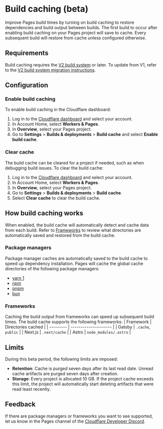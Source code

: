 # Build caching (beta)
Improve Pages build times by turning on build caching to restore dependencies and build output between builds. The first build to occur after enabling build caching on your Pages project will save to cache. Every subsequent build will restore from cache unless configured otherwise.
## Requirements
Build caching requires the [V2 build system](/pages/configuration/language-support-and-tools/) or later. To update from V1, refer to the [V2 build system migration instructions](/pages/configuration/language-support-and-tools/#v2-build-system).
## Configuration
### Enable build caching
To enable build caching in the Cloudflare dashboard:
1. Log in to the [Cloudflare dashboard](https://dash.cloudflare.com) and select your account.
2. In Account Home, select **Workers & Pages**.
3. In **Overview**, select your Pages project.
4. Go to **Settings** > **Builds & deployments** > **Build cache** and select **Enable build cache**.
### Clear cache
The build cache can be cleared for a project if needed, such as when debugging build issues. To clear the build cache:
1. Log in to the [Cloudflare dashboard](https://dash.cloudflare.com) and select your account.
2. In Account Home, select **Workers & Pages**.
3. In **Overview**, select your Pages project.
4. Go to **Settings** > **Builds & deployments** > **Build cache**.
5. Select **Clear cache** to clear the build cache.
## How build caching works
When enabled, the build cache will automatically detect and cache data from each build. Refer to [Frameworks](/pages/configuration/build-caching/#frameworks) to review what directories are automatically saved and restored from the build cache.
### Package managers
Package manager caches are automatically saved to the build cache to speed up dependency installation. Pages will cache the global cache directories of the following package managers:
- [yarn 1](https://yarnpkg.com/)
- [npm](https://www.npmjs.com/)
- [pnpm](https://pnpm.io/)
- [bun](https://bun.sh/)
### Frameworks
Caching the build output from frameworks can speed up subsequent build times. The build cache supports the following frameworks:
| Framework | Directories cached    |
| --------- | --------------------- |
| Gatsby    | `.cache`, `public`    |
| Next.js   | `.next/cache`         |
| Astro     | `node_modules/.astro` |
## Limits
During this beta period, the following limits are imposed:
- **Retention**: Cache is purged seven days after its last read date. Unread cache artifacts are purged seven days after creation.
- **Storage**: Every project is allocated 10 GB. If the project cache exceeds this limit, the project will automatically start deleting artifacts that were read least recently.
## Feedback
If there are package managers or frameworks you want to see supported, let us know in the Pages channel of the [Cloudflare Developer Discord](https://discord.com/invite/cloudflaredev).
